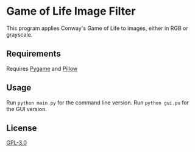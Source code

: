 # Game of Life Image Filter
This program applies Conway's Game of Life to images, either in RGB or grayscale.

## Requirements
Requires [Pygame](https://www.pygame.org/) and [Pillow](https://python-pillow.org/)

## Usage
Run `python main.py` for the command line version.
Run `python gui.pu` for the GUI version.

## License
[GPL-3.0](https://www.gnu.org/licenses/gpl-3.0.html)

